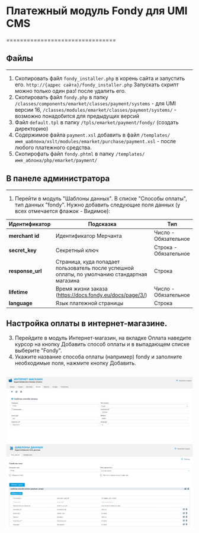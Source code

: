 # Платежный модуль Fondy для UMI CMS 
================================

## Файлы
-----

1. Скопировать файл `fondy_installer.php` в корень сайта и запустить его. `http://{адрес сайта}/fondy_installer.php` Запускать скрипт можно только один раз! после удалить его. 
2. Скопировать файл `fondy.php` в папку `/classes/components/emarket/classes/payment/systems` - для UMI версии 16, 
   `/classes/modules/emarket/classes/payment/systems/` - возможно понадобится для предыдущих версий
3. Файл `default.tpl` в папку `/tpls/emarket/payment/fondy/` (создать директорию)
4. Cодержимое файла `payment.xsl` добавить в файл
   `/templates/имя_шаблона/xslt/modules/emarket/purchase/payment.xsl` - после любого платежного средства.
5. Скопирофать файл `fondy.phtml` в папку `/templates/имя_аблона/php/emarket/payment/`

## В панеле администратора
-----------------

1. Перейти в модуль "Шаблоны данных". В списке "Способы оплаты", тип данных "fondy". Нужно добавить следующие поля данных (у всех отмечается флажок - Видимое):

| Идентификатор | Подсказка | Тип |
| --- | --- | --- |
| **merchant id** | Идентификатор Мерчанта | Число - Обязательное |
| **secret_key** | Секретный ключ | Строка - Обязательное |
| **response_url** | Страница, куда попадает пользователь после успешной оплаты, по умолчанию стандартная магазина | Строка |
| **lifetime** | Время жизни заказа (https://docs.fondy.eu/docs/page/3/) | Число - Обязательное |
| **language** | Язык платежной страницы | Строка  |

## Настройка оплаты в интернет-магазине. 
3. Перейдите в модуль Интернет-магазин, на вкладке Оплата наведите курсор на кнопку Добавить способ оплаты и в выпадающем списке выберите "Fondy". 
3. Укажите название способа оплаты (например) fondy и заполните необходимые поля, нажмите кнопку Добавить.


![Скриншот][1]
![Скриншот][2]
----

[1]: https://raw.githubusercontent.com/cloudipsp/umi/master/Screenshot_1.png
[2]: https://raw.githubusercontent.com/cloudipsp/umi/master/Screenshot_2.png